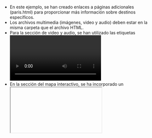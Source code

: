 * En este ejemplo, se han creado enlaces a páginas adicionales (paris.html) para proporcionar más información sobre destinos específicos.
* Los archivos multimedia (imágenes, video y audio) deben estar en la misma carpeta que el archivo HTML.
* Para la sección de video y audio, se han utilizado las etiquetas <video> y <audio> respectivamente, con atributos para controlar la reproducción y otros comportamientos.
* En la sección del mapa interactivo, se ha incorporado un <iframe> que embebe un mapa de Google Maps.
* 
Por supuesto, esta es solo una posible solución y los estudiantes pueden personalizarla según su creatividad y conocimientos. La idea es que exploren y experimenten con las diferentes etiquetas multimedia de HTML5 para crear una experiencia web interactiva y visualmente atractiva.